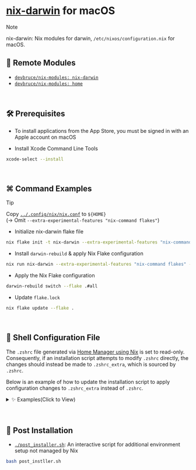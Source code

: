 # [nix-darwin](https://github.com/LnL7/nix-darwin) for macOS

> [!NOTE]  
> nix-darwin: Nix modules for darwin, `/etc/nixos/configuration.nix` for macOS.

## 🔹 Remote Modules

- [`devbruce/nix-modules: nix-darwin`](https://github.com/devbruce/nix-modules/tree/main/nix-darwin)
- [`devbruce/nix-modules: home`](https://github.com/devbruce/nix-modules/tree/main/home)

<br>

## 🛠️ Prerequisites

- To install applications from the App Store, you must be signed in with an Apple account on macOS

- Install Xcode Command Line Tools

```bash
xcode-select --install
```

<br>

## ⌘ Command Examples

> [!TIP]  
> Copy [`../.config/nix/nix.conf`](../.config/nix/nix.conf) to `${HOME}`  
> (→ Omit `--extra-experimental-features "nix-command flakes"`)

- Initialize nix-darwin flake file

```bash
nix flake init -t nix-darwin --extra-experimental-features "nix-command flakes"
```

- Install `darwin-rebuild` & apply Nix Flake configuration

```bash
nix run nix-darwin --extra-experimental-features "nix-command flakes" -- switch --flake .#all
```

- Apply the Nix Flake configuration

```bash
darwin-rebuild switch --flake .#all
```

- Update `flake.lock`

```bash
nix flake update --flake .
```

<br>

## 📝 Shell Configuration File

The `.zshrc` file generated via [Home Manager using Nix](https://github.com/nix-community/home-manager) is set to read-only.  
Consequently, if an installation script attempts to modify `.zshrc` directly, the changes should instead be made to `.zshrc_extra`, which is sourced by `.zshrc`.

Below is an example of how to update the installation script to apply configuration changes to `.zshrc_extra` instead of `.zshrc`.

<details>
  <summary>✨ Examples(Click to View)</summary><br>

- [nvm](https://github.com/nvm-sh/nvm)

```bash
curl -o- https://raw.githubusercontent.com/nvm-sh/nvm/v0.40.1/install.sh | sed 's/\.zshrc/\.zshrc_extra/g' | bash
```

- [sdkman](https://sdkman.io/)

```bash
curl -s "https://get.sdkman.io" | sed 's/\.zshrc/\.zshrc_extra/g' | bash
```

</details><br>

<br>

## 🌟 Post Installation

- [`./post_installer.sh`](./post_installer.sh): An interactive script for additional environment setup not managed by Nix

```bash
bash post_instller.sh
```
